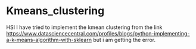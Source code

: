 # Kmeans_clustering
HSI
I have tried to implement the kmean clustering from the link https://www.datasciencecentral.com/profiles/blogs/python-implementing-a-k-means-algorithm-with-sklearn but i am getting the error.
